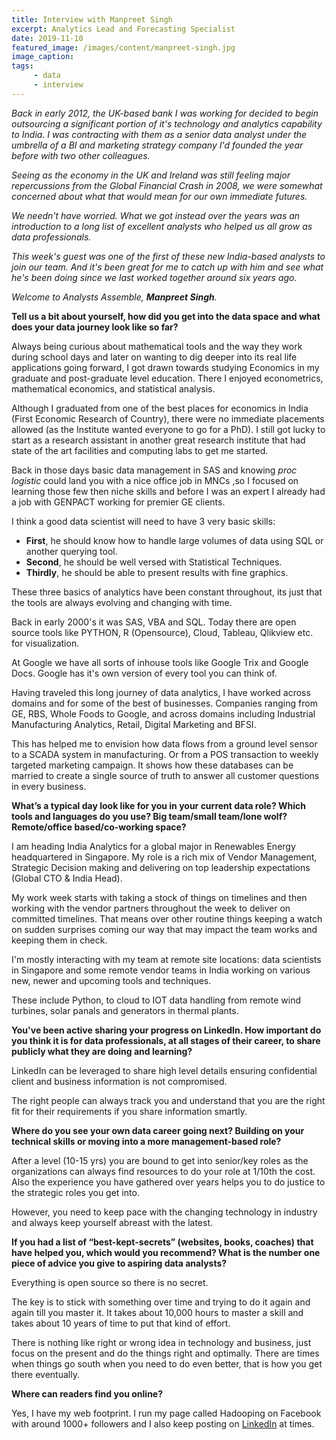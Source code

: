 ```yaml
---
title: Interview with Manpreet Singh
excerpt: Analytics Lead and Forecasting Specialist
date: 2019-11-10
featured_image: /images/content/manpreet-singh.jpg
image_caption: 
tags: 
     - data
     - interview
---
```

_Back in early 2012, the UK-based bank I was working for decided to begin outsourcing a significant portion of it's technology and analytics capability to India. I was contracting with them as a senior data analyst under the umbrella of a BI and marketing strategy company I'd founded the year before with two other colleagues._

_Seeing as the economy in the UK and Ireland was still feeling major repercussions from the Global Financial Crash in 2008, we were somewhat concerned about what that would mean for our own immediate futures._

_We needn't have worried. What we got instead over the years was an introduction to a long list of excellent analysts who helped us all grow as data professionals._

_This week's guest was one of the first of these new India-based analysts to join our team. And it's been great for me to catch up with him and see what he's been doing since we last worked together around six years ago._

_Welcome to Analysts Assemble, **Manpreet Singh**._

**Tell us a bit about yourself, how did you get into the data space and what does your data journey look like so far?**

Always being curious about mathematical tools and the way they work during school days and later on wanting to dig deeper into its real life applications going forward, I got drawn towards studying Economics in my graduate and post-graduate level education. There I enjoyed econometrics, mathematical economics, and statistical analysis.

Although I graduated from one of the best places for economics in India (First Economic Research of Country), there were no immediate placements allowed (as the Institute wanted everyone to go for a PhD). I still got lucky to start as a research assistant in another great research institute that had state of the art facilities and computing labs to get me started.

Back in those days basic data management in SAS and knowing _proc logistic_ could land you with a nice office job in MNCs ,so I focused on learning those few then niche skills and before I was an expert I already had a job with GENPACT working for premier GE clients.

I think a good data scientist will need to have 3 very basic skills:

- **First**, he should know how to handle large volumes of data using SQL or another querying tool.
- **Second**, he should be well versed with Statistical Techniques.
- **Thirdly**, he should be able to present results with fine graphics.

These three basics of analytics have been constant throughout, its just that the tools are always evolving and changing with time.

Back in early 2000's it was SAS, VBA and SQL. Today there are open source tools like PYTHON, R (Opensource), Cloud, Tableau, Qlikview etc. for visualization.

At Google we have all sorts of inhouse tools like Google Trix and Google Docs. Google has it's own version of every tool you can think of.

Having traveled this long journey of data analytics, I have worked across domains and for some of the best of businesses. Companies ranging from GE, RBS, Whole Foods to Google, and across domains including Industrial Manufacturing Analytics, Retail, Digital Marketing and BFSI.

This has helped me to envision how data flows from a ground level sensor to a SCADA system in manufacturing. Or from a POS transaction to weekly targeted marketing campaign. It shows how these databases can be married to create a single source of truth to answer all customer questions in every business.

**What’s a typical day look like for you in your current data role? Which tools and languages do you use? Big team/small team/lone wolf? Remote/office based/co-working space?**

I am heading India Analytics for a global major in Renewables Energy headquartered in Singapore. My role is a rich mix of Vendor Management, Strategic Decision making and delivering on top leadership expectations (Global CTO & India Head).

My work week starts with taking a stock of things on timelines and then working with the vendor partners throughout the week to deliver on committed timelines. That means over other routine things keeping a watch on sudden surprises coming our way that may impact the team works and keeping them in check.

I'm mostly interacting with my team at remote site locations: data scientists in Singapore and some remote vendor teams in India working on various new, newer and upcoming tools and techniques.

These include Python, to cloud to IOT data handling from remote wind turbines, solar panals and generators in thermal plants.

**You've been active sharing your progress on LinkedIn. How important do you think it is for data professionals, at all stages of their career, to share publicly what they are doing and learning?**

LinkedIn can be leveraged to share high level details ensuring confidential client and business information is not compromised.

The right people can always track you and understand that you are the right fit for their requirements if you share information smartly.

**Where do you see your own data career going next? Building on your technical skills or moving into a more management-based role?**

After a level (10-15 yrs) you are bound to get into senior/key roles as the organizations can always find resources to do your role at 1/10th the cost. Also the experience you have gathered over years helps you to do justice to the strategic roles you get into.

However, you need to keep pace with the changing technology in industry and always keep yourself abreast with the latest.

**If you had a list of “best-kept-secrets” (websites, books, coaches) that have helped you, which would you recommend? What is the number one piece of advice you give to aspiring data analysts?**

Everything is open source so there is no secret.

The key is to stick with something over time and trying to do it again and again till you master it. It takes about 10,000 hours to master a skill and takes about 10 years of time to put that kind of effort.

There is nothing like right or wrong idea in technology and business, just focus on the present and do the things right and optimally. There are times when things go south when you need to do even better, that is how you get there eventually. 

**Where can readers find you online?**

Yes, I have my web footprint. I run my page called Hadooping on Facebook with around 1000+ followers and I also keep posting on [LinkedIn](https://www.linkedin.com/in/manpreet-singh-7759a716/) at times.